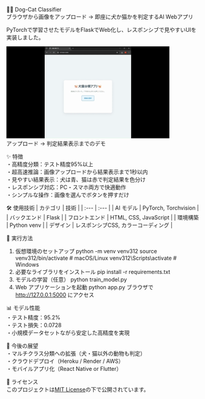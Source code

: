 🐶🐱 Dog-Cat Classifier  
ブラウザから画像をアップロード → 即座に犬か猫かを判定するAI Webアプリ

PyTorchで学習させたモデルをFlaskでWeb化し、レスポンシブで見やすいUIを実装しました。

![アプリのデモ](images/demo.gif)  
アップロード → 判定結果表示までのデモ

✨ 特徴  
・高精度分類：テスト精度95%以上  
・超高速推論：画像アップロードから結果表示まで1秒以内  
・見やすい結果表示：犬は青、猫は赤で判定結果を色分け  
・レスポンシブ対応：PC・スマホ両方で快適動作  
・シンプルな操作：画像を選んでボタンを押すだけ  

🛠 使用技術
| カテゴリ | 技術 |
| :--- | :--- |
| AI モデル | PyTorch, Torchvision |
| バックエンド | Flask |
| フロントエンド | HTML, CSS, JavaScript |
| 環境構築 | Python venv |
| デザイン | レスポンシブCSS, カラーコーディング |

🚀 実行方法
1. 仮想環境のセットアップ
python -m venv venv312
source venv312/bin/activate  # macOS/Linux
venv312\Scripts\activate     # Windows
2. 必要なライブラリをインストール
pip install -r requirements.txt
3. モデルの学習（任意）
python train_model.py
4. Web アプリケーションを起動
python app.py
ブラウザで http://127.0.0.1:5000 にアクセス

📊 モデル性能  
・テスト精度：95.2%  
・テスト損失：0.0728  
・小規模データセットながら安定した高精度を実現  

📌 今後の展望  
・マルチクラス分類への拡張（犬・猫以外の動物も判定）  
・クラウドデプロイ（Heroku / Render / AWS）  
・モバイルアプリ化（React Native or Flutter）  

📄 ライセンス  
このプロジェクトは[MIT License](LICENSE)の下で公開されています。  